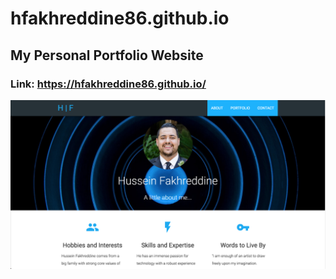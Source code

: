 # hfakhreddine86.github.io

## My Personal Portfolio Website

### Link: https://hfakhreddine86.github.io/

![Node](img/portfolio.png)
